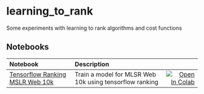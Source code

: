 # learning_to_rank
Some experiments with learning to rank algorithms and cost functions

## Notebooks
| Notebook     |      Description      |     |
|:----------|:-------------|------:|
| [Tensorflow Ranking MSLR Web 10k](https://github.com/iantheconway/learning_to_rank/blob/master/tensorflow_ranking_mslr_web_10k.ipynb)  |Train a model for MLSR Web 10k using tensorflow ranking|[![Open In Colab](https://colab.research.google.com/assets/colab-badge.svg)](https://colab.research.google.com/github.com/iantheconway/learning_to_rank/blob/master/tensorflow_ranking_mslr_web_10k.ipynb) |
